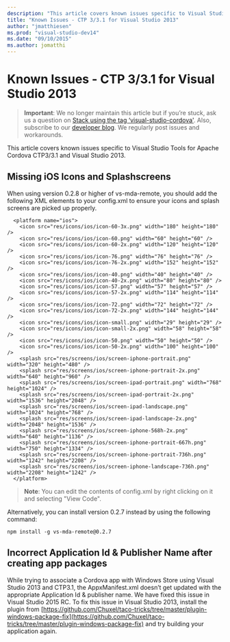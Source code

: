 ```yaml
--- 
description: "This article covers known issues specific to Visual Studio Tools for Apache Cordova CTP3/3.1 and Visual Studio 2013."
title: "Known Issues - CTP 3/3.1 for Visual Studio 2013"
author: "jmatthiesen"
ms.prod: "visual-studio-dev14"
ms.date: "09/10/2015"
ms.author: jomatthi
--- 
```


# <strong>Known Issues - CTP 3/3.1 for Visual Studio 2013</strong>

> **Important**: We no longer maintain this article but if you’re stuck, ask us a question on [Stack using the tag ‘visual-studio-cordova'](http://stackoverflow.com/questions/tagged/visual-studio-cordova). Also, subscribe to our [developer blog](http://microsoft.github.io/vstacoblog/). We regularly post issues and workarounds.

This article covers known issues specific to Visual Studio Tools for Apache Cordova CTP3/3.1 and Visual Studio 2013.

## <strong>Missing iOS Icons and Splashscreens</strong>

When using version 0.2.8 or higher of vs-mda-remote, you should add the following XML elements to your config.xml to ensure your icons and splash screens are picked up properly.

~~~~~~~~~~~~~~~~~~
  <platform name="ios">
    <icon src="res/icons/ios/icon-60-3x.png" width="180" height="180" />
    <icon src="res/icons/ios/icon-60.png" width="60" height="60" />
    <icon src="res/icons/ios/icon-60-2x.png" width="120" height="120" />
    <icon src="res/icons/ios/icon-76.png" width="76" height="76" />
    <icon src="res/icons/ios/icon-76-2x.png" width="152" height="152" />
    <icon src="res/icons/ios/icon-40.png" width="40" height="40" />
    <icon src="res/icons/ios/icon-40-2x.png" width="80" height="80" />
    <icon src="res/icons/ios/icon-57.png" width="57" height="57" />
    <icon src="res/icons/ios/icon-57-2x.png" width="114" height="114" />
    <icon src="res/icons/ios/icon-72.png" width="72" height="72" />
    <icon src="res/icons/ios/icon-72-2x.png" width="144" height="144" />
    <icon src="res/icons/ios/icon-small.png" width="29" height="29" />
    <icon src="res/icons/ios/icon-small-2x.png" width="58" height="58" />
    <icon src="res/icons/ios/icon-50.png" width="50" height="50" />
    <icon src="res/icons/ios/icon-50-2x.png" width="100" height="100" />
    <splash src="res/screens/ios/screen-iphone-portrait.png" width="320" height="480" />
    <splash src="res/screens/ios/screen-iphone-portrait-2x.png" width="640" height="960" />
    <splash src="res/screens/ios/screen-ipad-portrait.png" width="768" height="1024" />
    <splash src="res/screens/ios/screen-ipad-portrait-2x.png" width="1536" height="2048" />
    <splash src="res/screens/ios/screen-ipad-landscape.png" width="1024" height="768" />
    <splash src="res/screens/ios/screen-ipad-landscape-2x.png" width="2048" height="1536" />
    <splash src="res/screens/ios/screen-iphone-568h-2x.png" width="640" height="1136" />
    <splash src="res/screens/ios/screen-iphone-portrait-667h.png" width="750" height="1334" />
    <splash src="res/screens/ios/screen-iphone-portrait-736h.png" width="1242" height="2208" />
    <splash src="res/screens/ios/screen-iphone-landscape-736h.png" width="2208" height="1242" />
  </platform>
~~~~~~~~~~~~~~~~~~

> **Note**: You can edit the contents of config.xml by right clicking on it and selecting "View Code".

Alternatively, you can install version 0.2.7 instead by using the following command:

```console
npm install -g vs-mda-remote@0.2.7
```

## <strong>Incorrect Application Id & Publisher Name after creating app packages</strong>

While trying to associate a Cordova app with Windows Store using Visual Studio 2013 and CTP3.1, the AppxManifest.xml doesn’t get updated with the appropriate Application Id & publisher name. We have fixed this issue in Visual Studio 2015 RC. To fix this issue in Visual Studio 2013, install the plugin from [https://github.com/Chuxel/taco-tricks/tree/master/plugin-windows-package-fix](https://github.com/Chuxel/taco-tricks/tree/master/plugin-windows-package-fix) and try building your application again.
